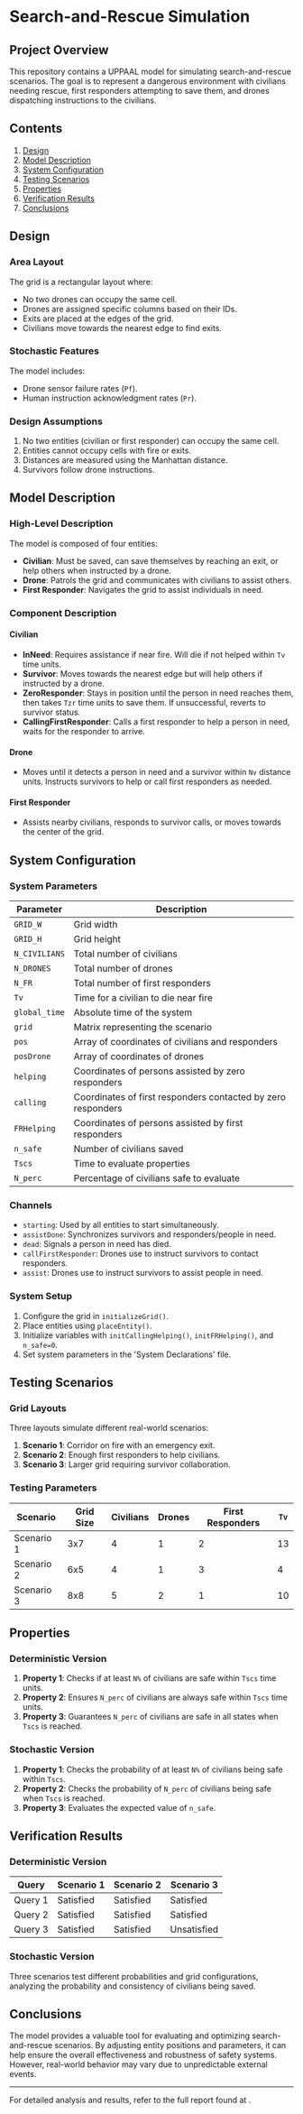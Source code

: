 # Search-and-Rescue Simulation

## Project Overview

This repository contains a UPPAAL model for simulating search-and-rescue scenarios. The goal is to represent a dangerous environment with civilians needing rescue, first responders attempting to save them, and drones dispatching instructions to the civilians.

## Contents
1. [Design](#design)
2. [Model Description](#model-description)
3. [System Configuration](#system-configuration)
4. [Testing Scenarios](#testing-scenarios)
5. [Properties](#properties)
6. [Verification Results](#verification-results)
7. [Conclusions](#conclusions)

## Design
### Area Layout
The grid is a rectangular layout where:
- No two drones can occupy the same cell.
- Drones are assigned specific columns based on their IDs.
- Exits are placed at the edges of the grid.
- Civilians move towards the nearest edge to find exits.

### Stochastic Features
The model includes:
- Drone sensor failure rates (`Pf`).
- Human instruction acknowledgment rates (`Pr`).

### Design Assumptions
1. No two entities (civilian or first responder) can occupy the same cell.
2. Entities cannot occupy cells with fire or exits.
3. Distances are measured using the Manhattan distance.
4. Survivors follow drone instructions.

## Model Description
### High-Level Description
The model is composed of four entities:
- **Civilian**: Must be saved, can save themselves by reaching an exit, or help others when instructed by a drone.
- **Drone**: Patrols the grid and communicates with civilians to assist others.
- **First Responder**: Navigates the grid to assist individuals in need.

### Component Description
#### Civilian
- **InNeed**: Requires assistance if near fire. Will die if not helped within `Tv` time units.
- **Survivor**: Moves towards the nearest edge but will help others if instructed by a drone.
- **ZeroResponder**: Stays in position until the person in need reaches them, then takes `Tzr` time units to save them. If unsuccessful, reverts to survivor status.
- **CallingFirstResponder**: Calls a first responder to help a person in need, waits for the responder to arrive.

#### Drone
- Moves until it detects a person in need and a survivor within `Nv` distance units. Instructs survivors to help or call first responders as needed.

#### First Responder
- Assists nearby civilians, responds to survivor calls, or moves towards the center of the grid.

## System Configuration
### System Parameters
| Parameter      | Description                                    |
|----------------|------------------------------------------------|
| `GRID_W`       | Grid width                                     |
| `GRID_H`       | Grid height                                    |
| `N_CIVILIANS`  | Total number of civilians                      |
| `N_DRONES`     | Total number of drones                         |
| `N_FR`         | Total number of first responders               |
| `Tv`           | Time for a civilian to die near fire           |
| `global_time`  | Absolute time of the system                    |
| `grid`         | Matrix representing the scenario               |
| `pos`          | Array of coordinates of civilians and responders|
| `posDrone`     | Array of coordinates of drones                 |
| `helping`      | Coordinates of persons assisted by zero responders |
| `calling`      | Coordinates of first responders contacted by zero responders |
| `FRHelping`    | Coordinates of persons assisted by first responders |
| `n_safe`       | Number of civilians saved                      |
| `Tscs`         | Time to evaluate properties                    |
| `N_perc`       | Percentage of civilians safe to evaluate       |

### Channels
- `starting`: Used by all entities to start simultaneously.
- `assistDone`: Synchronizes survivors and responders/people in need.
- `dead`: Signals a person in need has died.
- `callFirstResponder`: Drones use to instruct survivors to contact responders.
- `assist`: Drones use to instruct survivors to assist people in need.

### System Setup
1. Configure the grid in `initializeGrid()`.
2. Place entities using `placeEntity()`.
3. Initialize variables with `initCallingHelping()`, `initFRHelping()`, and `n_safe=0`.
4. Set system parameters in the 'System Declarations' file.

## Testing Scenarios
### Grid Layouts
Three layouts simulate different real-world scenarios:
1. **Scenario 1**: Corridor on fire with an emergency exit.
2. **Scenario 2**: Enough first responders to help civilians.
3. **Scenario 3**: Larger grid requiring survivor collaboration.

### Testing Parameters
| Scenario  | Grid Size | Civilians | Drones | First Responders | `Tv` |
|-----------|-----------|-----------|--------|------------------|------|
| Scenario 1| 3x7       | 4         | 1      | 2                | 13   |
| Scenario 2| 6x5       | 4         | 1      | 3                | 4    |
| Scenario 3| 8x8       | 5         | 2      | 1                | 10   |

## Properties
### Deterministic Version
1. **Property 1**: Checks if at least `N%` of civilians are safe within `Tscs` time units.
2. **Property 2**: Ensures `N_perc` of civilians are always safe within `Tscs` time units.
3. **Property 3**: Guarantees `N_perc` of civilians are safe in all states when `Tscs` is reached.

### Stochastic Version
1. **Property 1**: Checks the probability of at least `N%` of civilians being safe within `Tscs`.
2. **Property 2**: Checks the probability of `N_perc` of civilians being safe when `Tscs` is reached.
3. **Property 3**: Evaluates the expected value of `n_safe`.

## Verification Results
### Deterministic Version
| Query     | Scenario 1 | Scenario 2 | Scenario 3 |
|-----------|------------|------------|------------|
| Query 1   | Satisfied  | Satisfied  | Satisfied  |
| Query 2   | Satisfied  | Satisfied  | Satisfied  |
| Query 3   | Satisfied  | Satisfied  | Unsatisfied|

### Stochastic Version
Three scenarios test different probabilities and grid configurations, analyzing the probability and consistency of civilians being saved.

## Conclusions
The model provides a valuable tool for evaluating and optimizing search-and-rescue scenarios. By adjusting entity positions and parameters, it can help ensure the overall effectiveness and robustness of safety systems. However, real-world behavior may vary due to unpredictable external events.

---

For detailed analysis and results, refer to the full report found at .

